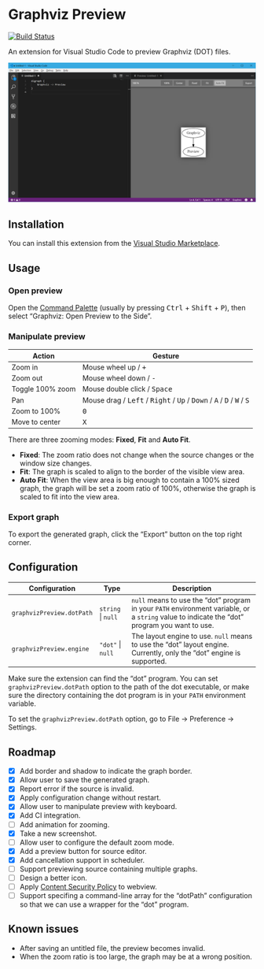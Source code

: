 # Graphviz Preview

[![Build Status](https://travis-ci.com/EFanZh/Graphviz-Preview.svg?branch=master)](https://travis-ci.com/EFanZh/Graphviz-Preview)

An extension for Visual Studio Code to preview Graphviz (DOT) files.

![Graphviz Preview screenshot](resources/screenshot.png)

## Installation

You can install this extension from the
[Visual Studio Marketplace](https://marketplace.visualstudio.com/items?itemName=EFanZh.graphviz-preview).

## Usage

### Open preview

Open the [Command Palette](https://code.visualstudio.com/docs/getstarted/userinterface#_command-palette) (usually by
pressing <kbd>Ctrl</kbd> + <kbd>Shift</kbd> + <kbd>P</kbd>), then select “Graphviz: Open Preview to the Side”.

### Manipulate preview

| Action           | Gesture                                                                                                                                       |
| ---------------- | --------------------------------------------------------------------------------------------------------------------------------------------- |
| Zoom in          | Mouse wheel up / <kbd>+</kbd>                                                                                                                 |
| Zoom out         | Mouse wheel down / <kbd>-</kbd>                                                                                                               |
| Toggle 100% zoom | Mouse double click / <kbd>Space</kbd>                                                                                                         |
| Pan              | Mouse drag / <kbd>Left</kbd> / <kbd>Right</kbd> / <kbd>Up</kbd> / <kbd>Down</kbd> / <kbd>A</kbd> / <kbd>D</kbd> / <kbd>W</kbd> / <kbd>S</kbd> |
| Zoom to 100%     | <kbd>0</kbd>                                                                                                                                  |
| Move to center   | <kbd>X</kbd>                                                                                                                                  |

There are three zooming modes: **Fixed**, **Fit** and **Auto Fit**.

- **Fixed**: The zoom ratio does not change when the source changes or the window size changes.
- **Fit**: The graph is scaled to align to the border of the visible view area.
- **Auto Fit**: When the view area is big enough to contain a 100% sized graph, the graph will be set a zoom ratio of
  100%, otherwise the graph is scaled to fit into the view area.

### Export graph

To export the generated graph, click the “Export” button on the top right corner.

## Configuration

| Configuration             | Type               | Description                                                                                                                                   |
| ------------------------- | ------------------ | --------------------------------------------------------------------------------------------------------------------------------------------- |
| `graphvizPreview.dotPath` | `string` \| `null` | `null` means to use the “dot” program in your `PATH` environment variable, or a `string` value to indicate the “dot” program you want to use. |
| `graphvizPreview.engine`  | `"dot"` \| `null`  | The layout engine to use. `null` means to use the “dot” layout engine. Currently, only the “dot” engine is supported.                         |

Make sure the extension can find the “dot” program. You can set `graphvizPreview.dotPath` option to the path of the dot
executable, or make sure the directory containing the dot program is in your `PATH` environment variable.

To set the `graphvizPreview.dotPath` option, go to File → Preference → Settings.

## Roadmap

- [x] Add border and shadow to indicate the graph border.
- [x] Allow user to save the generated graph.
- [x] Report error if the source is invalid.
- [x] Apply configuration change without restart.
- [x] Allow user to manipulate preview with keyboard.
- [x] Add CI integration.
- [ ] Add animation for zooming.
- [x] Take a new screenshot.
- [ ] Allow user to configure the default zoom mode.
- [x] Add a preview button for source editor.
- [x] Add cancellation support in scheduler.
- [ ] Support previewing source containing multiple graphs.
- [ ] Design a better icon.
- [ ] Apply [Content Security Policy](https://en.wikipedia.org/wiki/Content_Security_Policy) to webview.
- [ ] Support specifing a command-line array for the “dotPath” configuration so that we can use a wrapper for the “dot”
      program.

## Known issues

- After saving an untitled file, the preview becomes invalid.
- When the zoom ratio is too large, the graph may be at a wrong position.

